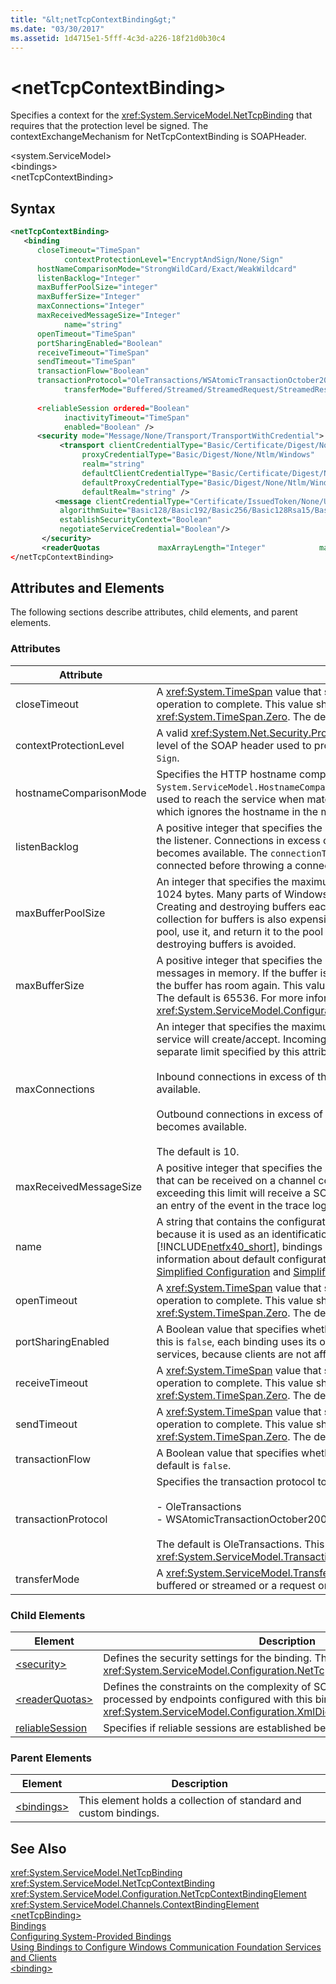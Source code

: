 ```yaml
---
title: "&lt;netTcpContextBinding&gt;"
ms.date: "03/30/2017"
ms.assetid: 1d4715e1-5fff-4c3d-a226-18f21d0b30c4
---
```

# &lt;netTcpContextBinding&gt;
Specifies a context for the <xref:System.ServiceModel.NetTcpBinding> that requires that the protection level be signed. The contextExchangeMechanism for NetTcpContextBinding is SOAPHeader.  
  
 \<system.ServiceModel>  
\<bindings>  
\<netTcpContextBinding>  
  
## Syntax  
  
```xml  
<netTcpContextBinding>  
   <binding   
      closeTimeout="TimeSpan"  
            contextProtectionLevel="EncryptAndSign/None/Sign"  
      hostNameComparisonMode="StrongWildCard/Exact/WeakWildcard"  
      listenBacklog="Integer"  
      maxBufferPoolSize="integer"  
      maxBufferSize="Integer"  
      maxConnections="Integer"   
      maxReceivedMessageSize="Integer"  
            name="string"  
      openTimeout="TimeSpan"  
      portSharingEnabled="Boolean"  
      receiveTimeout="TimeSpan"  
      sendTimeout="TimeSpan"  
      transactionFlow="Boolean"   
      transactionProtocol="OleTransactions/WSAtomicTransactionOctober2004"   
            transferMode="Buffered/Streamed/StreamedRequest/StreamedResponse"  
  
      <reliableSession ordered="Boolean"  
            inactivityTimeout="TimeSpan"  
            enabled="Boolean" />  
      <security mode="Message/None/Transport/TransportWithCredential">  
           <transport clientCredentialType="Basic/Certificate/Digest/None/Ntlm/Windows"  
                proxyCredentialType="Basic/Digest/None/Ntlm/Windows"  
                realm="string"   
                defaultClientCredentialType="Basic/Certificate/Digest/None/Ntlm/Windows"  
                defaultProxyCredentialType="Basic/Digest/None/Ntlm/Windows"  
                defaultRealm="string" />  
          <message clientCredentialType="Certificate/IssuedToken/None/UserName/Windows"  
           algorithmSuite="Basic128/Basic192/Basic256/Basic128Rsa15/Basic256Rsa15/TripleDes/TripleDesRsa15/Basic128Sha256/Basic192Sha256/TripleDesSha256/Basic128Sha256Rsa15/Basic192Sha256Rsa15/Basic256Sha256Rsa15/TripleDesSha256Rsa15"  
           establishSecurityContext="Boolean"   
           negotiateServiceCredential="Boolean"/>  
       </security>  
       <readerQuotas             maxArrayLength="Integer"            maxBytesPerRead="Integer"            maxDepth="Integer"             maxNameTableCharCount="Integer"                     maxStringContentLength="Integer" />   </binding>  
</netTcpContextBinding>  
```  
  
## Attributes and Elements  
 The following sections describe attributes, child elements, and parent elements.  
  
### Attributes  
  
|Attribute|Description|  
|---------------|-----------------|  
|closeTimeout|A <xref:System.TimeSpan> value that specifies the interval of time provided for a close operation to complete. This value should be greater than or equal to <xref:System.TimeSpan.Zero>. The default is 00:01:00.|  
|contextProtectionLevel|A valid <xref:System.Net.Security.ProtectionLevel> value that specifies the desired protection level of the SOAP header used to propagate the context information.  The default value is `Sign`.|  
|hostnameComparisonMode|Specifies the HTTP hostname comparison mode used to parse URIs. This attribute is of type `System.ServiceModel.HostnameComparisonMode`, which indicates whether the hostname is used to reach the service when matching on the URI. The default value is `StrongWildcard`, which ignores the hostname in the match.|  
|listenBacklog|A positive integer that specifies the maximum number of channels waiting to be accepted on the listener. Connections in excess of this limit are queued until space below the limit becomes available. The `connectionTimeout` attribute limits the time a client will wait to be connected before throwing a connection exception. The default is 10.|  
|maxBufferPoolSize|An integer that specifies the maximum buffer pool size for this binding. The default is 512 * 1024 bytes. Many parts of Windows Communication Foundation (WCF) use buffers. Creating and destroying buffers each time they are used is expensive, and garbage collection for buffers is also expensive. With buffer pools, you can take a buffer from the pool, use it, and return it to the pool once you are done. Thus the overhead in creating and destroying buffers is avoided.|  
|maxBufferSize|A positive integer that specifies the maximum size, in bytes, of the buffer used to store messages in memory. If the buffer is full, excess data remains in the underlying socket until the buffer has room again. This value cannot be less than `maxReceivedMessageSize` attribute. The default is 65536. For more information, see <xref:System.ServiceModel.Configuration.NetNamedPipeBindingElement.MaxBufferSize%2A>.|  
|maxConnections|An integer that specifies the maximum number of outbound and inbound connections the service will create/accept. Incoming and outgoing connections are counted against a separate limit specified by this attribute.<br /><br /> Inbound connections in excess of the limit are queued until a space below the limit becomes available.<br /><br /> Outbound connections in excess of the limit are queued until a space below the limit becomes available.<br /><br /> The default is 10.|  
|maxReceivedMessageSize|A positive integer that specifies the maximum message size, in bytes, including headers, that can be received on a channel configured with this binding. The sender of a message exceeding this limit will receive a SOAP fault. The receiver drops the message and creates an entry of the event in the trace log. The default is 65536.|  
|name|A string that contains the configuration name of the binding. This value should be unique because it is used as an identification for the binding. Starting with [!INCLUDE[netfx40_short](../../../../../includes/netfx40-short-md.md)], bindings and behaviors are not required to have a name. For more information about default configuration and nameless bindings and behaviors, see [Simplified Configuration](../../../../../docs/framework/wcf/simplified-configuration.md) and [Simplified Configuration for WCF Services](../../../../../docs/framework/wcf/samples/simplified-configuration-for-wcf-services.md).|  
|openTimeout|A <xref:System.TimeSpan> value that specifies the interval of time provided for an open operation to complete. This value should be greater than or equal to <xref:System.TimeSpan.Zero>. The default is 00:01:00.|  
|portSharingEnabled|A Boolean value that specifies whether TCP port sharing is enabled for this connection. If this is `false`, each binding uses its own exclusive port. This setting is relevant only to services, because clients are not affected.|  
|receiveTimeout|A <xref:System.TimeSpan> value that specifies the interval of time provided for a receive operation to complete. This value should be greater than or equal to <xref:System.TimeSpan.Zero>. The default is 00:10:00.|  
|sendTimeout|A <xref:System.TimeSpan> value that specifies the interval of time provided for a send operation to complete. This value should be greater than or equal to <xref:System.TimeSpan.Zero>. The default is 00:01:00.|  
|transactionFlow|A Boolean value that specifies whether the binding supports flowing WS-Transactions. The default is `false`.|  
|transactionProtocol|Specifies the transaction protocol to be used with this binding. Valid values are<br /><br /> -   OleTransactions<br />-   WSAtomicTransactionOctober2004<br /><br /> The default is OleTransactions. This attribute is of type <xref:System.ServiceModel.TransactionProtocol>.|  
|transferMode|A <xref:System.ServiceModel.TransferMode> value that specifies whether messages are buffered or streamed or a request or response.|  
  
### Child Elements  
  
|Element|Description|  
|-------------|-----------------|  
|[\<security>](../../../../../docs/framework/configure-apps/file-schema/wcf/security-of-nettcpbinding.md)|Defines the security settings for the binding. This element is of type <xref:System.ServiceModel.Configuration.NetTcpSecurityElement>.|  
|[\<readerQuotas>](http://msdn.microsoft.com/library/3e5e42ff-cef8-478f-bf14-034449239bfd)|Defines the constraints on the complexity of SOAP messages that can be processed by endpoints configured with this binding. This element is of type <xref:System.ServiceModel.Configuration.XmlDictionaryReaderQuotasElement>.|  
|[reliableSession](http://msdn.microsoft.com/library/9c93818a-7dfa-43d5-b3a1-1aafccf3a00b)|Specifies if reliable sessions are established between channel endpoints.|  
  
### Parent Elements  
  
|Element|Description|  
|-------------|-----------------|  
|[\<bindings>](../../../../../docs/framework/configure-apps/file-schema/wcf/bindings.md)|This element holds a collection of standard and custom bindings.|  
  
## See Also  
 <xref:System.ServiceModel.NetTcpBinding>  
 <xref:System.ServiceModel.NetTcpContextBinding>  
 <xref:System.ServiceModel.Configuration.NetTcpContextBindingElement>  
 <xref:System.ServiceModel.Channels.ContextBindingElement>  
 [\<netTcpBinding>](../../../../../docs/framework/configure-apps/file-schema/wcf/nettcpbinding.md)  
 [Bindings](../../../../../docs/framework/wcf/bindings.md)  
 [Configuring System-Provided Bindings](../../../../../docs/framework/wcf/feature-details/configuring-system-provided-bindings.md)  
 [Using Bindings to Configure Windows Communication Foundation Services and Clients](http://msdn.microsoft.com/library/bd8b277b-932f-472f-a42a-b02bb5257dfb)  
 [\<binding>](../../../../../docs/framework/misc/binding.md)
